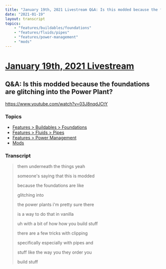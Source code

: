 ```yaml
---
title: "January 19th, 2021 Livestream Q&A: Is this modded because the foundations are glitching into the Power Plant?"
date: "2021-01-19"
layout: transcript
topics:
    - "features/buildables/foundations"
    - "features/fluids/pipes"
    - "features/power-management"
    - "mods"
---
```

# [January 19th, 2021 Livestream](../2021-01-19.md)
## Q&A: Is this modded because the foundations are glitching into the Power Plant?
https://www.youtube.com/watch?v=03J8nqdJCtY

### Topics
* [Features > Buildables > Foundations](../topics/features/buildables/foundations.md)
* [Features > Fluids > Pipes](../topics/features/fluids/pipes.md)
* [Features > Power Management](../topics/features/power-management.md)
* [Mods](../topics/mods.md)

### Transcript

> them underneath the things yeah
> 
> someone's saying that this is modded
> 
> because the foundations are like
> 
> glitching into
> 
> the power plants i'm pretty sure there
> 
> is a way to do that in vanilla
> 
> uh with a bit of how how you build stuff
> 
> there are a few tricks with clipping
> 
> specifically especially with pipes and
> 
> stuff like the way you they order you
> 
> build stuff
> 

